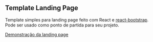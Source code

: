 ## Template Landing Page

Template simples para landing page feito com React e [react-bootstrap](https://react-bootstrap.github.io/). Pode ser usado como ponto de partida para seu projeto.

[Demonstração da landing page](https://felcg.github.io/BootstrapLandingPage/)
